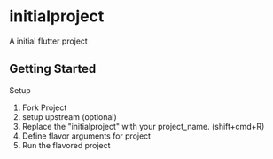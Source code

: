 # initialproject

A initial flutter project

## Getting Started

Setup
1) Fork Project
2) setup upstream (optional)
3) Replace the "initialproject" with your project_name. (shift+cmd+R)
4) Define flavor arguments for project
5) Run the flavored project
